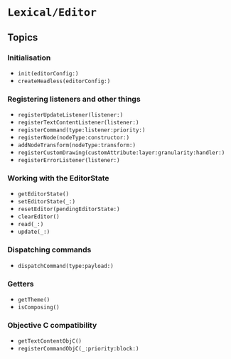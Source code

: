 # ``Lexical/Editor``

## Topics

### Initialisation

- ``init(editorConfig:)``
- ``createHeadless(editorConfig:)``

### Registering listeners and other things

- ``registerUpdateListener(listener:)``
- ``registerTextContentListener(listener:)``
- ``registerCommand(type:listener:priority:)``
- ``registerNode(nodeType:constructor:)``
- ``addNodeTransform(nodeType:transform:)``
- ``registerCustomDrawing(customAttribute:layer:granularity:handler:)``
- ``registerErrorListener(listener:)``

### Working with the EditorState

- ``getEditorState()``
- ``setEditorState(_:)``
- ``resetEditor(pendingEditorState:)``
- ``clearEditor()``
- ``read(_:)``
- ``update(_:)``

### Dispatching commands

- ``dispatchCommand(type:payload:)``

### Getters

- ``getTheme()``
- ``isComposing()``

### Objective C compatibility

- ``getTextContentObjC()``
- ``registerCommandObjC(_:priority:block:)``
